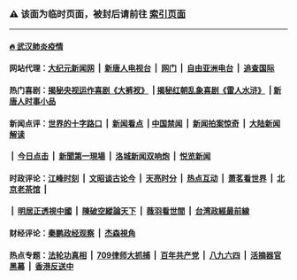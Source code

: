 ### ⚠️ 该面为临时页面，被封后请前往 [索引页面](../link4.md)

---

#### [🔥 武汉肺炎疫情](http://128.199.1.136:10000/videos/corona/)

#### 网站代理：[大纪元新闻网](http://128.199.1.136:10080/gb/) &nbsp;|&nbsp; [新唐人电视台](http://128.199.1.136:8808/gb/) &nbsp;|&nbsp; [网门](http://128.199.1.136:11000/) &nbsp;|&nbsp; [自由亚洲电台](http://128.199.1.136:9800/mandarin/) &nbsp;|&nbsp; [追查国际](http://128.199.1.136:10010/)

#### 热门喜剧：[揭秘央视运作喜剧《大裤衩》](http://128.199.1.136:10000/videos/res/big-shorts/) &nbsp;|&nbsp;[揭秘红朝乱象喜剧《雷人水浒》](http://128.199.1.136:10000/videos/res/OutlawsOfMarsh/) &nbsp;|&nbsp;[新唐人时事小品](http://128.199.1.136:10000/videos/res/comedy/)

#### 新闻点评：[世界的十字路口](http://128.199.1.136/tanghao/) &nbsp;|&nbsp; [新闻看点](http://128.199.1.136/news-insight/) &nbsp;|&nbsp;[中国禁闻](http://128.199.1.136/ntdtv-news/) &nbsp;|&nbsp; [新闻拍案惊奇](http://128.199.1.136/dayu/) &nbsp;|&nbsp; [大陆新闻解读](http://128.199.1.136/ntdtv-comedy/)
####   &nbsp;|&nbsp;  [今日点击](http://128.199.1.136/news-click/)  &nbsp;|&nbsp; [新聞第一現場](http://128.199.1.136/primary-scene/) &nbsp;|&nbsp; [洛城新闻双响炮](http://128.199.1.136/la-news/) &nbsp;|&nbsp; [悦览新闻](http://128.199.1.136/dingyue/)

#### 时政评论：[江峰时刻](http://128.199.1.136/today-in-history/) &nbsp;|&nbsp; [文昭谈古论今](http://128.199.1.136/wenzhao/) &nbsp;|&nbsp; [天亮时分](http://128.199.1.136/tianliang/) &nbsp;|&nbsp; [热点互动](http://128.199.1.136/ntdtv-rdhd/) &nbsp;|&nbsp; [萧茗看世界](http://128.199.1.136/simonegao/) &nbsp;|&nbsp; [北京老茶馆](http://128.199.1.136/teahouse/)  &nbsp;|&nbsp;  
####   &nbsp;|&nbsp;  [明居正透視中國](http://128.199.1.136/decoding-china/)  &nbsp;|&nbsp; [陳破空縱論天下](http://128.199.1.136/pokong/)  &nbsp;|&nbsp; [薇羽看世間](http://128.199.1.136/weiyu/)  &nbsp;|&nbsp; [台湾政經最前線](http://128.199.1.136/taiwan/)   

#### 财经评论：[秦鹏政经观察](http://128.199.1.136/qinpeng/) &nbsp;|&nbsp; [杰森視角 ](http://128.199.1.136/jason/)

#### 热点专题：[法轮功真相](http://128.199.1.136:10000/videos/truth.html) &nbsp;|&nbsp; [709律师大抓捕](http://128.199.1.136:10000/videos/709/) &nbsp;|&nbsp; [百年共产党](http://128.199.1.136:10000/videos/ccp.html) &nbsp;|&nbsp; [八九六四](http://128.199.1.136:10000/videos/88/)  &nbsp;|&nbsp; [活摘器官黑幕](http://128.199.1.136:10000/videos/res/Organs/)  &nbsp;|&nbsp; [香港反送中](http://128.199.1.136:10000/videos/res/hk/) 

<img src='http://gfw-breaker.win/link4.md' width='0px' height='0px'/>

